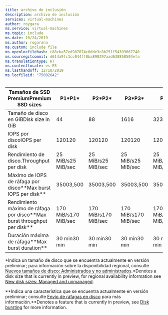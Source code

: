 ```yaml
---
title: archivo de inclusión
description: archivo de inclusión
services: virtual-machines
author: roygara
ms.service: virtual-machines
ms.topic: include
ms.date: 10/24/2019
ms.author: rogarana
ms.custom: include file
ms.openlocfilehash: c88cba57ed987074c0dde3c8b251f54393667740
ms.sourcegitcommit: d614a9fc1cc044ff8ba898297aad638858504efa
ms.translationtype: HT
ms.contentlocale: es-ES
ms.lasthandoff: 12/10/2019
ms.locfileid: "75002642"
---
```

| <span data-ttu-id="324e5-103">Tamaños de SSD Premium</span><span class="sxs-lookup"><span data-stu-id="324e5-103">Premium SSD sizes</span></span> | <span data-ttu-id="324e5-104">P1\*</span><span class="sxs-lookup"><span data-stu-id="324e5-104">P1\*</span></span> | <span data-ttu-id="324e5-105">P2\*</span><span class="sxs-lookup"><span data-stu-id="324e5-105">P2\*</span></span> | <span data-ttu-id="324e5-106">P3\*</span><span class="sxs-lookup"><span data-stu-id="324e5-106">P3\*</span></span> | <span data-ttu-id="324e5-107">P4</span><span class="sxs-lookup"><span data-stu-id="324e5-107">P4</span></span> | <span data-ttu-id="324e5-108">P6</span><span class="sxs-lookup"><span data-stu-id="324e5-108">P6</span></span> | <span data-ttu-id="324e5-109">P10</span><span class="sxs-lookup"><span data-stu-id="324e5-109">P10</span></span> | <span data-ttu-id="324e5-110">P15</span><span class="sxs-lookup"><span data-stu-id="324e5-110">P15</span></span> | <span data-ttu-id="324e5-111">P20</span><span class="sxs-lookup"><span data-stu-id="324e5-111">P20</span></span> | <span data-ttu-id="324e5-112">P30</span><span class="sxs-lookup"><span data-stu-id="324e5-112">P30</span></span> | <span data-ttu-id="324e5-113">P40</span><span class="sxs-lookup"><span data-stu-id="324e5-113">P40</span></span> | <span data-ttu-id="324e5-114">P50</span><span class="sxs-lookup"><span data-stu-id="324e5-114">P50</span></span> | <span data-ttu-id="324e5-115">P60</span><span class="sxs-lookup"><span data-stu-id="324e5-115">P60</span></span> | <span data-ttu-id="324e5-116">P70</span><span class="sxs-lookup"><span data-stu-id="324e5-116">P70</span></span> | <span data-ttu-id="324e5-117">P80</span><span class="sxs-lookup"><span data-stu-id="324e5-117">P80</span></span> |
|-------------------|----|----|----|----|----|-----|-----|-----|-----|-----|-----|------|------|------|
| <span data-ttu-id="324e5-118">Tamaño de disco en GiB</span><span class="sxs-lookup"><span data-stu-id="324e5-118">Disk size in GiB</span></span> | <span data-ttu-id="324e5-119">4</span><span class="sxs-lookup"><span data-stu-id="324e5-119">4</span></span> | <span data-ttu-id="324e5-120">8</span><span class="sxs-lookup"><span data-stu-id="324e5-120">8</span></span> | <span data-ttu-id="324e5-121">16</span><span class="sxs-lookup"><span data-stu-id="324e5-121">16</span></span> | <span data-ttu-id="324e5-122">32</span><span class="sxs-lookup"><span data-stu-id="324e5-122">32</span></span> | <span data-ttu-id="324e5-123">64</span><span class="sxs-lookup"><span data-stu-id="324e5-123">64</span></span> | <span data-ttu-id="324e5-124">128</span><span class="sxs-lookup"><span data-stu-id="324e5-124">128</span></span> | <span data-ttu-id="324e5-125">256</span><span class="sxs-lookup"><span data-stu-id="324e5-125">256</span></span> | <span data-ttu-id="324e5-126">512</span><span class="sxs-lookup"><span data-stu-id="324e5-126">512</span></span> | <span data-ttu-id="324e5-127">1024</span><span class="sxs-lookup"><span data-stu-id="324e5-127">1,024</span></span> | <span data-ttu-id="324e5-128">2 048</span><span class="sxs-lookup"><span data-stu-id="324e5-128">2,048</span></span> | <span data-ttu-id="324e5-129">4 096</span><span class="sxs-lookup"><span data-stu-id="324e5-129">4,096</span></span> | <span data-ttu-id="324e5-130">8192</span><span class="sxs-lookup"><span data-stu-id="324e5-130">8,192</span></span> | <span data-ttu-id="324e5-131">16 384</span><span class="sxs-lookup"><span data-stu-id="324e5-131">16,384</span></span> | <span data-ttu-id="324e5-132">32 767</span><span class="sxs-lookup"><span data-stu-id="324e5-132">32,767</span></span> |
| <span data-ttu-id="324e5-133">IOPS por disco</span><span class="sxs-lookup"><span data-stu-id="324e5-133">IOPS per disk</span></span> | <span data-ttu-id="324e5-134">120</span><span class="sxs-lookup"><span data-stu-id="324e5-134">120</span></span> | <span data-ttu-id="324e5-135">120</span><span class="sxs-lookup"><span data-stu-id="324e5-135">120</span></span> | <span data-ttu-id="324e5-136">120</span><span class="sxs-lookup"><span data-stu-id="324e5-136">120</span></span> | <span data-ttu-id="324e5-137">120</span><span class="sxs-lookup"><span data-stu-id="324e5-137">120</span></span> | <span data-ttu-id="324e5-138">240</span><span class="sxs-lookup"><span data-stu-id="324e5-138">240</span></span> | <span data-ttu-id="324e5-139">500</span><span class="sxs-lookup"><span data-stu-id="324e5-139">500</span></span> | <span data-ttu-id="324e5-140">1100</span><span class="sxs-lookup"><span data-stu-id="324e5-140">1,100</span></span> | <span data-ttu-id="324e5-141">2,300</span><span class="sxs-lookup"><span data-stu-id="324e5-141">2,300</span></span> | <span data-ttu-id="324e5-142">5\.000</span><span class="sxs-lookup"><span data-stu-id="324e5-142">5,000</span></span> | <span data-ttu-id="324e5-143">7500</span><span class="sxs-lookup"><span data-stu-id="324e5-143">7,500</span></span> | <span data-ttu-id="324e5-144">7500</span><span class="sxs-lookup"><span data-stu-id="324e5-144">7,500</span></span> | <span data-ttu-id="324e5-145">16 000</span><span class="sxs-lookup"><span data-stu-id="324e5-145">16,000</span></span> | <span data-ttu-id="324e5-146">18 000</span><span class="sxs-lookup"><span data-stu-id="324e5-146">18,000</span></span> | <span data-ttu-id="324e5-147">20.000</span><span class="sxs-lookup"><span data-stu-id="324e5-147">20,000</span></span> |
| <span data-ttu-id="324e5-148">Rendimiento de disco.</span><span class="sxs-lookup"><span data-stu-id="324e5-148">Throughput per disk</span></span> | <span data-ttu-id="324e5-149">25 MiB/s</span><span class="sxs-lookup"><span data-stu-id="324e5-149">25 MiB/sec</span></span> | <span data-ttu-id="324e5-150">25 MiB/s</span><span class="sxs-lookup"><span data-stu-id="324e5-150">25 MiB/sec</span></span> | <span data-ttu-id="324e5-151">25 MiB/s</span><span class="sxs-lookup"><span data-stu-id="324e5-151">25 MiB/sec</span></span> | <span data-ttu-id="324e5-152">25 MiB/s</span><span class="sxs-lookup"><span data-stu-id="324e5-152">25 MiB/sec</span></span> | <span data-ttu-id="324e5-153">50 MiB/s</span><span class="sxs-lookup"><span data-stu-id="324e5-153">50 MiB/sec</span></span> | <span data-ttu-id="324e5-154">100 MiB/s</span><span class="sxs-lookup"><span data-stu-id="324e5-154">100 MiB/sec</span></span> | <span data-ttu-id="324e5-155">125 MiB/s</span><span class="sxs-lookup"><span data-stu-id="324e5-155">125 MiB/sec</span></span> | <span data-ttu-id="324e5-156">150 MiB/s</span><span class="sxs-lookup"><span data-stu-id="324e5-156">150 MiB/sec</span></span> | <span data-ttu-id="324e5-157">200 MiB/s</span><span class="sxs-lookup"><span data-stu-id="324e5-157">200 MiB/sec</span></span> | <span data-ttu-id="324e5-158">250 MiB/s</span><span class="sxs-lookup"><span data-stu-id="324e5-158">250 MiB/sec</span></span> | <span data-ttu-id="324e5-159">250 MiB/s</span><span class="sxs-lookup"><span data-stu-id="324e5-159">250 MiB/sec</span></span>| <span data-ttu-id="324e5-160">500 MiB/s</span><span class="sxs-lookup"><span data-stu-id="324e5-160">500 MiB/sec</span></span> | <span data-ttu-id="324e5-161">750 MiB/s</span><span class="sxs-lookup"><span data-stu-id="324e5-161">750 MiB/sec</span></span> | <span data-ttu-id="324e5-162">900 MiB/s</span><span class="sxs-lookup"><span data-stu-id="324e5-162">900 MiB/sec</span></span> |
| <span data-ttu-id="324e5-163">Máximo de IOPS de ráfaga por disco\*\*</span><span class="sxs-lookup"><span data-stu-id="324e5-163">Max burst IOPS per disk\*\*</span></span> | <span data-ttu-id="324e5-164">3500</span><span class="sxs-lookup"><span data-stu-id="324e5-164">3,500</span></span> | <span data-ttu-id="324e5-165">3500</span><span class="sxs-lookup"><span data-stu-id="324e5-165">3,500</span></span> | <span data-ttu-id="324e5-166">3500</span><span class="sxs-lookup"><span data-stu-id="324e5-166">3,500</span></span> | <span data-ttu-id="324e5-167">3500</span><span class="sxs-lookup"><span data-stu-id="324e5-167">3,500</span></span> | <span data-ttu-id="324e5-168">3500</span><span class="sxs-lookup"><span data-stu-id="324e5-168">3,500</span></span> | <span data-ttu-id="324e5-169">3500</span><span class="sxs-lookup"><span data-stu-id="324e5-169">3,500</span></span> | <span data-ttu-id="324e5-170">3500</span><span class="sxs-lookup"><span data-stu-id="324e5-170">3,500</span></span> | <span data-ttu-id="324e5-171">3500</span><span class="sxs-lookup"><span data-stu-id="324e5-171">3,500</span></span> |
| <span data-ttu-id="324e5-172">Rendimiento máximo de ráfaga por disco\*\*</span><span class="sxs-lookup"><span data-stu-id="324e5-172">Max burst throughput per disk\*\*</span></span> | <span data-ttu-id="324e5-173">170 MiB/s</span><span class="sxs-lookup"><span data-stu-id="324e5-173">170 MiB/sec</span></span> | <span data-ttu-id="324e5-174">170 MiB/s</span><span class="sxs-lookup"><span data-stu-id="324e5-174">170 MiB/sec</span></span> | <span data-ttu-id="324e5-175">170 MiB/s</span><span class="sxs-lookup"><span data-stu-id="324e5-175">170 MiB/sec</span></span> | <span data-ttu-id="324e5-176">170 MiB/s</span><span class="sxs-lookup"><span data-stu-id="324e5-176">170 MiB/sec</span></span> | <span data-ttu-id="324e5-177">170 MiB/s</span><span class="sxs-lookup"><span data-stu-id="324e5-177">170 MiB/sec</span></span> | <span data-ttu-id="324e5-178">170 MiB/s</span><span class="sxs-lookup"><span data-stu-id="324e5-178">170 MiB/sec</span></span> | <span data-ttu-id="324e5-179">170 MiB/s</span><span class="sxs-lookup"><span data-stu-id="324e5-179">170 MiB/sec</span></span> | <span data-ttu-id="324e5-180">170 MiB/s</span><span class="sxs-lookup"><span data-stu-id="324e5-180">170 MiB/sec</span></span> |
| <span data-ttu-id="324e5-181">Duración máxima de ráfaga\*\*</span><span class="sxs-lookup"><span data-stu-id="324e5-181">Max burst duration\*\*</span></span> | <span data-ttu-id="324e5-182">30 min</span><span class="sxs-lookup"><span data-stu-id="324e5-182">30 min</span></span>  | <span data-ttu-id="324e5-183">30 min</span><span class="sxs-lookup"><span data-stu-id="324e5-183">30 min</span></span>  | <span data-ttu-id="324e5-184">30 min</span><span class="sxs-lookup"><span data-stu-id="324e5-184">30 min</span></span>  | <span data-ttu-id="324e5-185">30 min</span><span class="sxs-lookup"><span data-stu-id="324e5-185">30 min</span></span>  | <span data-ttu-id="324e5-186">30 min</span><span class="sxs-lookup"><span data-stu-id="324e5-186">30 min</span></span>  | <span data-ttu-id="324e5-187">30 min</span><span class="sxs-lookup"><span data-stu-id="324e5-187">30 min</span></span>  | <span data-ttu-id="324e5-188">30 min</span><span class="sxs-lookup"><span data-stu-id="324e5-188">30 min</span></span>  | <span data-ttu-id="324e5-189">30 min</span><span class="sxs-lookup"><span data-stu-id="324e5-189">30 min</span></span>  |

<span data-ttu-id="324e5-190">\*Indica un tamaño de disco que se encuentra actualmente en versión preliminar; para información sobre la disponibilidad regional, consulte [Nuevos tamaños de disco: Administrados y no administrados](https://docs.microsoft.com/azure/virtual-machines/linux/faq-for-disks#new-disk-sizes-managed-and-unmanaged).</span><span class="sxs-lookup"><span data-stu-id="324e5-190">\*Denotes a disk size that is currently in preview, for regional availability information see [New disk sizes: Managed and unmanaged](https://docs.microsoft.com/azure/virtual-machines/linux/faq-for-disks#new-disk-sizes-managed-and-unmanaged).</span></span>

<span data-ttu-id="324e5-191">\*\*Indica una característica que se encuentra actualmente en versión preliminar; consulte [Envío de ráfagas en disco](https://docs.microsoft.com/azure/virtual-machines/linux/disk-bursting#regional-availability) para más información.</span><span class="sxs-lookup"><span data-stu-id="324e5-191">\*\*Denotes a feature that is currently in preview, see [Disk bursting](https://docs.microsoft.com/azure/virtual-machines/linux/disk-bursting#regional-availability) for more information.</span></span>

